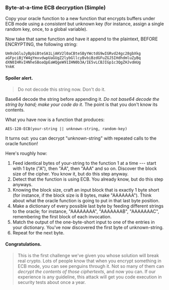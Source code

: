 ### Byte-at-a-time ECB decryption (Simple)

Copy your oracle function to a new function that encrypts buffers under ECB mode using a *consistent* but unknown key (for instance, assign a single random key, once, to a global variable).

Now take that same function and have it append to the plaintext, BEFORE ENCRYPTING, the following string:

```
Um9sbGluJyBpbiBteSA1LjAKV2l0aCBteSByYWctdG9wIGRvd24gc28gbXkg
aGFpciBjYW4gYmxvdwpUaGUgZ2lybGllcyBvbiBzdGFuZGJ5IHdhdmluZyBq
dXN0IHRvIHNheSBoaQpEaWQgeW91IHN0b3A/IE5vLCBJIGp1c3QgZHJvdmUg
YnkK
```

#### Spoiler alert.

> Do not decode this string now. Don't do it.

Base64 decode the string before appending it. *Do not base64 decode the string by hand; make your code do it*. The point is that you don't know its contents.

What you have now is a function that produces:

```
AES-128-ECB(your-string || unknown-string, random-key)
```

It turns out: you can decrypt "unknown-string" with repeated calls to the oracle function!

Here's roughly how:

1. Feed identical bytes of your-string to the function 1 at a time --- start with 1 byte ("A"), then "AA", then "AAA" and so on. Discover the block size of the cipher. You know it, but do this step anyway.
2. Detect that the function is using ECB. You already know, but do this step anyways.
3. Knowing the block size, craft an input block that is exactly 1 byte short (for instance, if the block size is 8 bytes, make "AAAAAAA"). Think about what the oracle function is going to put in that last byte position.
4. Make a dictionary of every possible last byte by feeding different strings to the oracle; for instance, "AAAAAAAA", "AAAAAAAB", "AAAAAAAC", remembering the first block of each invocation.
5. Match the output of the one-byte-short input to one of the entries in your dictionary. You've now discovered the first byte of unknown-string.
6. Repeat for the next byte.

#### Congratulations.

> This is the first challenge we've given you whose solution will break real crypto. Lots of people know that when you encrypt something in ECB mode, you can see penguins through it. Not so many of them can *decrypt the contents of those ciphertexts*, and now you can. If our experience is any guideline, this attack will get you code execution in security tests about once a year.
